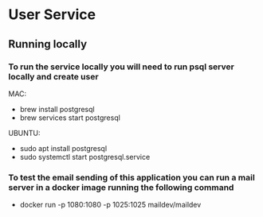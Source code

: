# User Service


## Running locally

### To run the service locally you will need to run psql server locally and create user

MAC:
  - brew install postgresql
  - brew services start postgresql

UBUNTU:
  - sudo apt install postgresql
  - sudo systemctl start postgresql.service



### To test the email sending of this application you can run a mail server in a docker image running the following command

  - docker run -p 1080:1080 -p 1025:1025 maildev/maildev